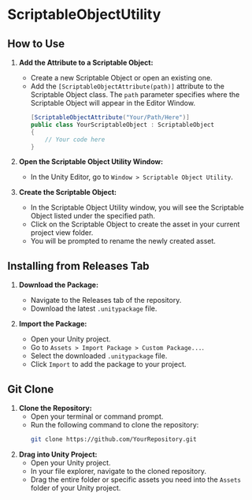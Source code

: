# ScriptableObjectUtility


## How to Use

1. **Add the Attribute to a Scriptable Object:**
   - Create a new Scriptable Object or open an existing one.
   - Add the `[ScriptableObjectAttribute(path)]` attribute to the Scriptable Object class. The `path` parameter specifies where the Scriptable Object will appear in the Editor Window.
     ```csharp
     [ScriptableObjectAttribute("Your/Path/Here")]
     public class YourScriptableObject : ScriptableObject
     {
         // Your code here
     }
     ```

2. **Open the Scriptable Object Utility Window:**
   - In the Unity Editor, go to `Window > Scriptable Object Utility`.

3. **Create the Scriptable Object:**
   - In the Scriptable Object Utility window, you will see the Scriptable Object listed under the specified path.
   - Click on the Scriptable Object to create the asset in your current project view folder.
   - You will be prompted to rename the newly created asset.
  
   
 
## Installing from Releases Tab
1. **Download the Package:**
   - Navigate to the Releases tab of the repository.
   - Download the latest `.unitypackage` file.

2. **Import the Package:**
   - Open your Unity project.
   - Go to `Assets > Import Package > Custom Package...`.
   - Select the downloaded `.unitypackage` file.
   - Click `Import` to add the package to your project.

## Git Clone

1. **Clone the Repository:**
   - Open your terminal or command prompt.
   - Run the following command to clone the repository:
     ```bash
     git clone https://github.com/YourRepository.git
     ```
2. **Drag into Unity Project:**
   - Open your Unity project.
   - In your file explorer, navigate to the cloned repository.
   - Drag the entire folder or specific assets you need into the `Assets` folder of your Unity project.
